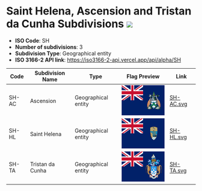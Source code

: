 # Saint Helena, Ascension and Tristan da Cunha Subdivisions ![](https://flagcdn.com/h40/sh.png)

- **ISO Code**: SH
- **Number of subdivisions**: 3
- **Subdivision Type**: Geographical entity
- **ISO 3166-2 API link**: https://iso3166-2-api.vercel.app/api/alpha/SH

| Code  | Subdivision Name         | Type | Flag Preview | Link |
|-------|--------------------------|--------------| -------------- |----------|
| SH-AC | Ascension | Geographical entity | <img src='https://raw.githubusercontent.com/amckenna41/iso3166-flags/main/iso3166-2-flags/SH/SH-AC.svg' height='80'> | [SH-AC.svg](https://github.com/amckenna41/iso3166-flags/blob/main/iso3166-2-flags/SH/SH-AC.svg) |
| SH-HL | Saint Helena | Geographical entity | <img src='https://raw.githubusercontent.com/amckenna41/iso3166-flags/main/iso3166-2-flags/SH/SH-HL.svg' height='80'> | [SH-HL.svg](https://github.com/amckenna41/iso3166-flags/blob/main/iso3166-2-flags/SH/SH-HL.svg) |
| SH-TA | Tristan da Cunha | Geographical entity | <img src='https://raw.githubusercontent.com/amckenna41/iso3166-flags/main/iso3166-2-flags/SH/SH-TA.svg' height='80'> | [SH-TA.svg](https://github.com/amckenna41/iso3166-flags/blob/main/iso3166-2-flags/SH/SH-TA.svg) |
